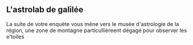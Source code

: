 ## L'astrolab de galilée

La suite de votre enquète vous mène vers le musée d'astrologie de la région, une zone de montagne particullièreent dégagé pour observer les e'toiles
